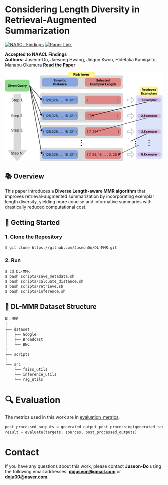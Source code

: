 # Considering Length Diversity in Retrieval-Augmented Summarization

[![NAACL Findings](https://img.shields.io/badge/NAACL_Findings-accepted-blue)](#) [![Paper Link](https://img.shields.io/badge/Paper-View-green)](DL-MMR)

**Accepted to NAACL Findings**  
**Authors:** Juseon-Do, Jaesung Hwang, Jingun Kwon, Hidetaka Kamigaito, Manabu Okumura
[**Read the Paper**]()

![DL-MMR](image/dl-mmr_figure1.png)

## 📚 Overview
This paper introduces a **Diverse Length-aware MMR algorithm** that improves retrieval-augmented summarization by incorporating exemplar length diversity, yielding more concise and informative summaries with drastically reduced computational cost.


## 🚀 Getting Started
### 1. Clone the Repository
```
$ git clone https://github.com/JuseonDo/DL-MMR.git
```

### 2. Run
```
$ cd DL-MMR
$ bash scripts/save_metadata.sh
$ bash scripts/calcuate_distance.sh
$ bash scripts/retrieve.sh
$ bash scripts/inference.sh
```


## 📂 DL-MMR Dataset Structure
```
DL-MMR
|
├── dataset
│   ├── Google
│   ├── Broadcast
│   └── BNC
|   
├── scripts
|
└── src
    └── faiss_utils
    └── inference_utils
    └── rag_utils
```



# 🔍 Evaluation
The metrics used in this work are in [evaluation_metrics](https://github.com/JuseonDo/InstructCMP/evaluation).

```python
post_processed_outputs = generated_output_post_processing(generated_text)
result = evaluate(targets, sources, post_processed_outputs)
```

# Contact
If you have any questions about this work, please contact **Juseon-Do** using the following email addresses: **dojuseon@gmail.com** or **doju00@naver.com**. 

